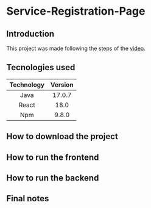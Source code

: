 # Service-Registration-Page

## Introduction

This project was made following the steps of the [video](https://www.youtube.com/watch?v=Sun4wXH88V4&t=6862s).

## Tecnologies used

|Technology|Version|
|:-:|:-:|
|Java|17.0.7|
|React|18.0|
|Npm|9.8.0|

## How to download the project

## How to run the frontend

## How to run the backend

## Final notes
